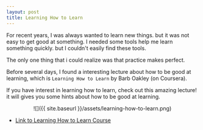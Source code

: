 ```yaml
---
layout: post
title: Learning How to Learn
---
```


For recent years, I was always wanted to learn new things. but it was not easy to get good at something.
I needed some tools help me learn something quickly. but I couldn't easily find these tools.

The only one thing that i could realize was that practice makes perfect.

Before several days, I found a interesting lecture about how to be good at learning, which is `Learning How to Learn` by Barb Oakley (on Coursera).

If you have interest in learning how to learn, check out this amazing lecture! it will gives you some hints about how to be good at learning.

<center>

![]({{ site.baseurl }}/assets/learning-how-to-learn.png)
</center>

- [Link to Learning How to Learn Course](https://www.coursera.org/learn/learning-how-to-learn/home/welcome)
